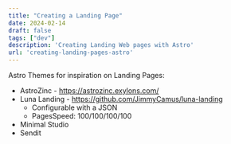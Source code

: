 ```yaml
---
title: "Creating a Landing Page"
date: 2024-02-14
draft: false
tags: ["dev"]
description: 'Creating Landing Web pages with Astro'
url: 'creating-landing-pages-astro'
---
```


Astro Themes for inspiration on Landing Pages:

* AstroZinc - https://astrozinc.exylons.com/
* Luna Landing - https://github.com/JimmyCamus/luna-landing
    * Configurable with a JSON
    * PagesSpeed: 100/100/100/100
* Minimal Studio
* Sendit